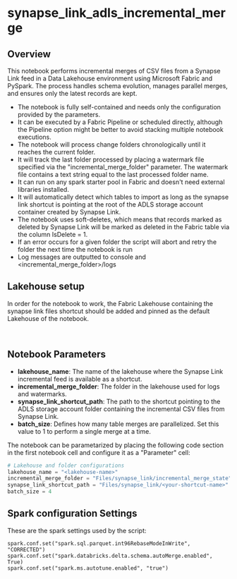 # synapse_link_adls_incremental_merge

## Overview
This notebook performs incremental merges of CSV files from a Synapse Link feed in a Data Lakehouse environment using Microsoft Fabric and PySpark. The process handles schema evolution, manages parallel merges, and ensures only the latest records are kept.

- The notebook is fully self-contained and needs only the configuration provided by the parameters.
- It can be executed by a Fabric Pipeline or scheduled directly, although the Pipeline option might be better to avoid stacking multiple notebook executions.
- The notebook will process change folders chronologically until it reaches the current folder.
- It will track the last folder processed by placing a watermark file specified via the "incremental_merge_folder" parameter. The watermark file contains a text string equal to the last processed folder name.
- It can run on any spark starter pool in Fabric and doesn't need external libraries installed.
- It will automatically detect which tables to import as long as the synapse link shortcut is pointing at the root of the ADLS storage account container created by Synapse Link.
- The notebook uses soft-deletes, which means that records marked as deleted by Synapse Link will be marked as deleted in the Fabric table via the column IsDelete = 1.
- If an error occurs for a given folder the script will abort and retry the folder the next time the notebook is run
- Log messages are outputted to console and <incremental_merge_folder>/logs

## Lakehouse setup
In order for the notebook to work, the Fabric Lakehouse containing the synapse link files shortcut should be added and pinned as the default Lakehouse of the notebook.

<br>

## Notebook Parameters
- **lakehouse_name**: The name of the lakehouse where the Synapse Link incremental feed is available as a shortcut.
- **incremental_merge_folder**: The folder in the lakehouse used for logs and watermarks.
- **synapse_link_shortcut_path**: The path to the shortcut pointing to the ADLS storage account folder containing the incremental CSV files from Synapse Link.
- **batch_size**: Defines how many table merges are parallelized. Set this value to 1 to perform a single merge at a time. 

The notebook can be parametarized by placing the following code section in the first notebook cell and configure it as a "Parameter" cell:
<br>

```python
# Lakehouse and folder configurations
lakehouse_name = "<lakehouse-name>"
incremental_merge_folder = "Files/synapse_link/incremental_merge_state"
synapse_link_shortcut_path = "Files/synapse_link/<your-shortcut-name>"
batch_size = 4
```

## Spark configuration Settings
These are the spark settings used by the script:
```
spark.conf.set("spark.sql.parquet.int96RebaseModeInWrite", "CORRECTED")
spark.conf.set("spark.databricks.delta.schema.autoMerge.enabled", True)
spark.conf.set("spark.ms.autotune.enabled", "true")
```

